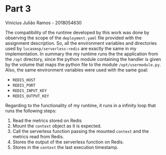 # Part 3

Vinicius Julião Ramos - 2018054630

The compatibility of the runtime developed by this work was done by observing the scope of the `deployment.yaml` file provided with the assignment description.
So, all the environment variables and directories used by `lucasmsp/serverless:redis` are exactly the same in my implementation.
In summary the my runtime runs the the application from the `/opt` directory, since the python module containing the handler is given by the volume that maps the python file to the module `/opt/usermodule.py`. Also, the same environment variables were used with the same goal:

* `REDIS_HOST`
* `REDIS_PORT`
* `REDIS_INPUT_KEY`
* `REDIS_OUTPUT_KEY`


Regarding to the functionality of my runtime, it runs in a infinity loop that runs the following steps:
1. Read the metrics stored on Redis
2. Mount the `context` object as it is expected.
3. Call the serverless function passing the mounted `context` and the metrics read from Redis.
4. Stores the output of the serverless function on Redis.
5. Stores in the `context` the last execution timestamp.
  